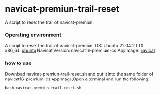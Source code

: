 # navicat-premiun-trail-reset
A script to reset the trail of navicat-premiun.

### Operating environment
A script to reset the trail of navicat-premiun.
OS: Ubuntu 22.04.2 LTS x86_64.  [ubuntu]("https://ubuntu.com/desktop")
Navicat Version: navicat16-premium-cs.AppImage. [navicat]("https://www.navicat.com/en/download/navicat-premium")
### how to use
Download  navicat-premiun-trail-reset.sh and put it into the same folder of navicat16-premium-cs.AppImage,Open a terminal and run the following:
```
bash navicat-premiun-trail-reset.sh
```
